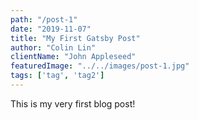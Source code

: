 ```yaml
---
path: "/post-1"
date: "2019-11-07"
title: "My First Gatsby Post"
author: "Colin Lin"
clientName: "John Appleseed"
featuredImage: "../../images/post-1.jpg"
tags: ['tag', 'tag2']
---
```


This is my very first blog post!
